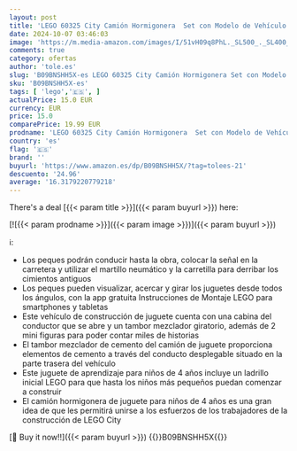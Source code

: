 ```yaml
---
layout: post
title: 'LEGO 60325 City Camión Hormigonera  Set con Modelo de Vehículo de Construcción  Juguete para Niños de 4+ Años'
date: 2024-10-07 03:46:03
image: 'https://m.media-amazon.com/images/I/51vH09q8PhL._SL500_._SL400_.jpg'
comments: true
category: ofertas
author: 'tole.es'
slug: 'B09BNSHH5X-es LEGO 60325 City Camión Hormigonera Set con Modelo de...'
sku: 'B09BNSHH5X-es'
tags: [ 'lego','🇪🇸', ]
actualPrice: 15.0 EUR
currency: EUR
price: 15.0
comparePrice: 19.99 EUR
prodname: 'LEGO 60325 City Camión Hormigonera  Set con Modelo de Vehículo de Construcción  Juguete para Niños de 4+ Años'
country: 'es'
flag: '🇪🇸'
brand: ''
buyurl: 'https://www.amazon.es/dp/B09BNSHH5X/?tag=tolees-21'
descuento: '24.96'
average: '16.3179220779218'
---
```


There's a deal [{{< param title >}}]({{< param buyurl >}})  here:

[![{{< param prodname >}}]({{< param image >}})]({{< param buyurl >}})

ℹ️:

- Los peques podrán conducir hasta la obra, colocar la señal en la carretera y utilizar el martillo neumático y la carretilla para derribar los cimientos antiguos
- Los peques pueden visualizar, acercar y girar los juguetes desde todos los ángulos, con la app gratuita Instrucciones de Montaje LEGO para smartphones y tabletas
- Este vehículo de construcción de juguete cuenta con una cabina del conductor que se abre y un tambor mezclador giratorio, además de 2 mini figuras para poder contar miles de historias
- El tambor mezclador de cemento del camión de juguete proporciona elementos de cemento a través del conducto desplegable situado en la parte trasera del vehículo
- Este juguete de aprendizaje para niños de 4 años incluye un ladrillo inicial LEGO para que hasta los niños más pequeños puedan comenzar a construir
- El camión hormigonera de juguete para niños de 4 años es una gran idea de que les permitirá unirse a los esfuerzos de los trabajadores de la construcción de LEGO City

[🛒 Buy it now!!]({{< param buyurl >}})
{{<world>}}B09BNSHH5X{{</world>}}
